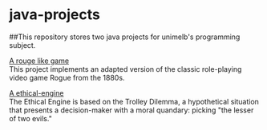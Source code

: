 # java-projects
##This repository stores two java projects for unimelb's programming subject.

[A rouge like game](rogue-game)<br>
This project implements an adapted version of the classic role-playing video game Rogue 
from the 1880s.

[A ethical-engine](ethical-engine)<br>
The Ethical Engine is based on the Trolley Dilemma, a hypothetical situation 
that presents a decision-maker with a moral quandary: 
picking "the lesser of two evils."

